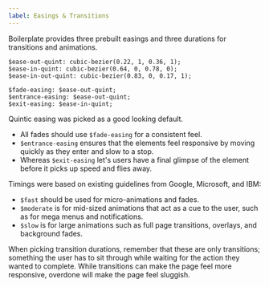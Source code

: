 ```yaml
---
label: Easings & Transitions
---
```


Boilerplate provides three prebuilt easings and three durations for transitions and animations.

```
$ease-out-quint: cubic-bezier(0.22, 1, 0.36, 1);
$ease-in-quint: cubic-bezier(0.64, 0, 0.78, 0);
$ease-in-out-quint: cubic-bezier(0.83, 0, 0.17, 1);

$fade-easing: $ease-out-quint;
$entrance-easing: $ease-out-quint;
$exit-easing: $ease-in-quint;
```

Quintic easing was picked as a good looking default.

* All fades should use `$fade-easing` for a consistent feel.
* `$entrance-easing` ensures that the elements feel responsive by moving quickly as they enter and slow to a stop.
* Whereas `$exit-easing` let's users have a final glimpse of the element before it picks up speed and flies away.


Timings were based on existing guidelines from Google, Microsoft, and IBM:

* `$fast` should be used for micro-animations and fades.
* `$moderate` is for mid-sized animations that act as a cue to the user, such as for mega menus and notifications.
* `$slow` is for large animations such as full page transitions, overlays, and background fades.

When picking transition durations, remember that these are only transitions; something the user has to sit through while waiting for the action they wanted to complete. While transitions can make the page feel more responsive, overdone will make the page feel sluggish.
